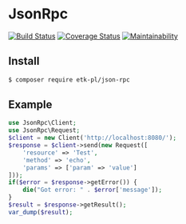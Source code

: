 # JsonRpc
[![Build Status](https://travis-ci.org/etk-pl/json-rpc.svg?branch=master)](https://travis-ci.org/etk-pl/json-rpc)
[![Coverage Status](https://coveralls.io/repos/github/etk-pl/json-rpc/badge.svg?branch=master)](https://coveralls.io/github/etk-pl/json-rpc?branch=master)
[![Maintainability](https://api.codeclimate.com/v1/badges/919defed6cf8c11e01f8/maintainability)](https://codeclimate.com/github/etk-pl/json-rpc/maintainability)
## Install
```bash
$ composer require etk-pl/json-rpc
```
## Example
```php
use JsonRpc\Client;
use JsonRpc\Request;
$client = new Client('http://localhost:8080/');
$response = $client->send(new Request([
	'resource' => 'Test',
	'method' => 'echo',
	'params' => ['param' => 'value']
]));
if($error = $response->getError()) {
	die("Got error: " . $error['message']);
}
$result = $response->getResult();
var_dump($result);
```
